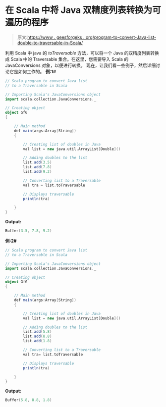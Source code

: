 # 在 Scala 中将 Java 双精度列表转换为可遍历的程序

> 原文:[https://www . geesforgeks . org/program-to-convert-Java-list-double-to-traversable-in-Scala/](https://www.geeksforgeeks.org/program-to-convert-java-list-of-doubles-to-traversable-in-scala/)

利用 Scala 中 java 的 *toTraversable* 方法，可以将一个 Java 的双精度列表转换成 Scala 中的 Traversable 集合。在这里，您需要导入 Scala 的 JavaConversions 对象，以便进行转换。
现在，让我们看一些例子，然后详细讨论它是如何工作的。
**例:1#**

```scala
// Scala program to convert Java list 
// to a Traversable in Scala

// Importing Scala's JavaConversions object
import scala.collection.JavaConversions._

// Creating object
object GfG
{ 

    // Main method
    def main(args:Array[String])
    {

        // Creating list of doubles in Java
        val list = new java.util.ArrayList[Double]()

        // Adding doubles to the list
        list.add(3.5)
        list.add(7.8)
        list.add(9.2)

        // Converting list to a Traversable 
        val tra = list.toTraversable

        // Displays traversable 
        println(tra)

    }
}
```

**Output:**

```scala
Buffer(3.5, 7.8, 9.2)

```

**例:2#**

```scala
// Scala program to convert Java list
// to a Traversable in Scala

// Importing Scala's JavaConversions object
import scala.collection.JavaConversions._

// Creating object
object GfG
{ 

    // Main method
    def main(args:Array[String])
    {

        // Creating list of doubles in Java
        val list = new java.util.ArrayList[Double]()

        // Adding doubles to the list
        list.add(5.8)
        list.add(8.8)
        list.add(1.8)

        // Converting list to a Traversable 
        val tra= list.toTraversable

        // Displays traversable 
        println(tra)

    }
}
```

**Output:**

```scala
Buffer(5.8, 8.8, 1.8)

```